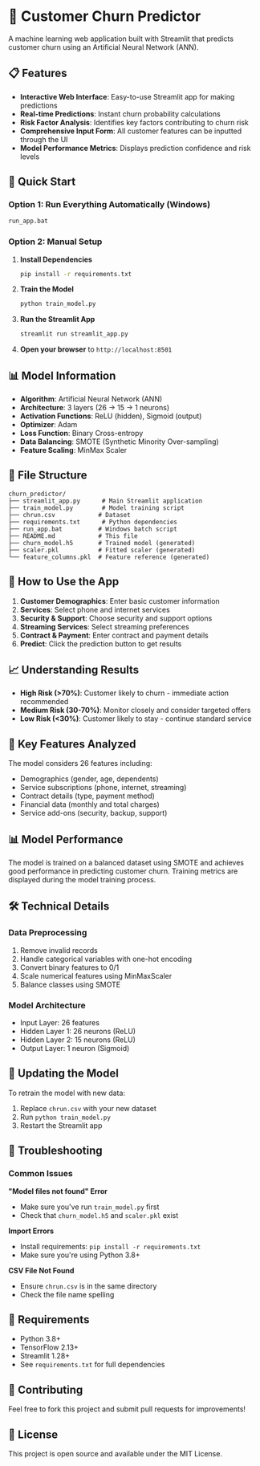 # 🔮 Customer Churn Predictor

A machine learning web application built with Streamlit that predicts customer churn using an Artificial Neural Network (ANN).

## 📋 Features

- **Interactive Web Interface**: Easy-to-use Streamlit app for making predictions
- **Real-time Predictions**: Instant churn probability calculations
- **Risk Factor Analysis**: Identifies key factors contributing to churn risk
- **Comprehensive Input Form**: All customer features can be inputted through the UI
- **Model Performance Metrics**: Displays prediction confidence and risk levels

## 🚀 Quick Start

### Option 1: Run Everything Automatically (Windows)
```bash
run_app.bat
```

### Option 2: Manual Setup

1. **Install Dependencies**
   ```bash
   pip install -r requirements.txt
   ```

2. **Train the Model**
   ```bash
   python train_model.py
   ```

3. **Run the Streamlit App**
   ```bash
   streamlit run streamlit_app.py
   ```

4. **Open your browser** to `http://localhost:8501`

## 📊 Model Information

- **Algorithm**: Artificial Neural Network (ANN)
- **Architecture**: 3 layers (26 → 15 → 1 neurons)
- **Activation Functions**: ReLU (hidden), Sigmoid (output)
- **Optimizer**: Adam
- **Loss Function**: Binary Cross-entropy
- **Data Balancing**: SMOTE (Synthetic Minority Over-sampling)
- **Feature Scaling**: MinMax Scaler

## 📁 File Structure

```
churn_predictor/
├── streamlit_app.py      # Main Streamlit application
├── train_model.py        # Model training script
├── chrun.csv            # Dataset
├── requirements.txt      # Python dependencies
├── run_app.bat          # Windows batch script
├── README.md            # This file
├── churn_model.h5       # Trained model (generated)
├── scaler.pkl           # Fitted scaler (generated)
└── feature_columns.pkl  # Feature reference (generated)
```

## 🎯 How to Use the App

1. **Customer Demographics**: Enter basic customer information
2. **Services**: Select phone and internet services
3. **Security & Support**: Choose security and support options
4. **Streaming Services**: Select streaming preferences
5. **Contract & Payment**: Enter contract and payment details
6. **Predict**: Click the prediction button to get results

## 📈 Understanding Results

- **High Risk (>70%)**: Customer likely to churn - immediate action recommended
- **Medium Risk (30-70%)**: Monitor closely and consider targeted offers
- **Low Risk (<30%)**: Customer likely to stay - continue standard service

## 🔧 Key Features Analyzed

The model considers 26 features including:
- Demographics (gender, age, dependents)
- Service subscriptions (phone, internet, streaming)
- Contract details (type, payment method)
- Financial data (monthly and total charges)
- Service add-ons (security, backup, support)

## 📊 Model Performance

The model is trained on a balanced dataset using SMOTE and achieves good performance in predicting customer churn. Training metrics are displayed during the model training process.

## 🛠️ Technical Details

### Data Preprocessing
1. Remove invalid records
2. Handle categorical variables with one-hot encoding
3. Convert binary features to 0/1
4. Scale numerical features using MinMaxScaler
5. Balance classes using SMOTE

### Model Architecture
- Input Layer: 26 features
- Hidden Layer 1: 26 neurons (ReLU)
- Hidden Layer 2: 15 neurons (ReLU)
- Output Layer: 1 neuron (Sigmoid)

## 🔄 Updating the Model

To retrain the model with new data:
1. Replace `chrun.csv` with your new dataset
2. Run `python train_model.py`
3. Restart the Streamlit app

## 🐛 Troubleshooting

### Common Issues

**"Model files not found" Error**
- Make sure you've run `train_model.py` first
- Check that `churn_model.h5` and `scaler.pkl` exist

**Import Errors**
- Install requirements: `pip install -r requirements.txt`
- Make sure you're using Python 3.8+

**CSV File Not Found**
- Ensure `chrun.csv` is in the same directory
- Check the file name spelling

## 📝 Requirements

- Python 3.8+
- TensorFlow 2.13+
- Streamlit 1.28+
- See `requirements.txt` for full dependencies

## 🤝 Contributing

Feel free to fork this project and submit pull requests for improvements!

## 📄 License

This project is open source and available under the MIT License.
